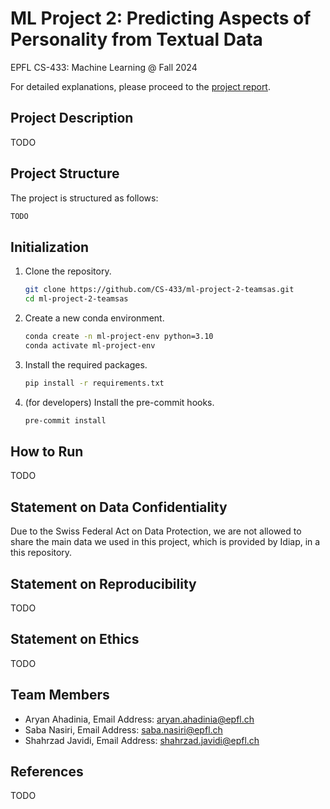 # ML Project 2: Predicting Aspects of Personality from Textual Data

EPFL CS-433: Machine Learning @ Fall 2024

For detailed explanations, please proceed to the [project report]().

## Project Description

TODO

## Project Structure

The project is structured as follows:

```txt
TODO
```

## Initialization

1. Clone the repository.

    ```bash
    git clone https://github.com/CS-433/ml-project-2-teamsas.git
    cd ml-project-2-teamsas
    ```

2. Create a new conda environment.

    ```bash
    conda create -n ml-project-env python=3.10
    conda activate ml-project-env
    ```

3. Install the required packages.

    ```bash
    pip install -r requirements.txt
    ```

4. (for developers) Install the pre-commit hooks.

    ```bash
    pre-commit install
    ```

## How to Run

TODO

## Statement on Data Confidentiality

Due to the Swiss Federal Act on Data Protection, we are not allowed to share the main data we used in this project, which is provided by Idiap, in a this repository.

## Statement on Reproducibility

TODO

## Statement on Ethics

TODO

## Team Members

- Aryan Ahadinia, Email Address: <aryan.ahadinia@epfl.ch>
- Saba Nasiri, Email Address: <saba.nasiri@epfl.ch>
- Shahrzad Javidi, Email Address: <shahrzad.javidi@epfl.ch>

## References

TODO

